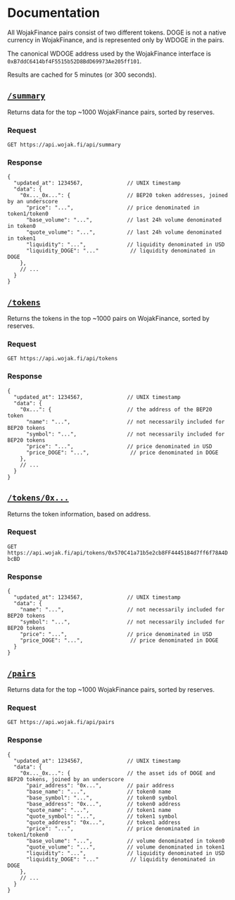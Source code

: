# Documentation

All WojakFinance pairs consist of two different tokens. DOGE is not a native currency in WojakFinance, and is represented only by WDOGE in the pairs. 

The canonical WDOGE address used by the WojakFinance interface is `0xB7ddC6414bf4F5515b52D8BdD69973Ae205ff101`.

Results are cached for 5 minutes (or 300 seconds).

## [`/summary`](https://api.wojak.fi/api/summary)

Returns data for the top ~1000 WojakFinance pairs, sorted by reserves. 

### Request

`GET https://api.wojak.fi/api/summary`

### Response

```json5
{
  "updated_at": 1234567,              // UNIX timestamp
  "data": {
    "0x..._0x...": {                  // BEP20 token addresses, joined by an underscore
      "price": "...",                 // price denominated in token1/token0
      "base_volume": "...",           // last 24h volume denominated in token0
      "quote_volume": "...",          // last 24h volume denominated in token1
      "liquidity": "...",             // liquidity denominated in USD
      "liquidity_DOGE": "..."          // liquidity denominated in DOGE
    },
    // ...
  }
}
```

## [`/tokens`](https://api.wojak.fi/api/tokens)

Returns the tokens in the top ~1000 pairs on WojakFinance, sorted by reserves.

### Request

`GET https://api.wojak.fi/api/tokens`

### Response

```json5
{
  "updated_at": 1234567,              // UNIX timestamp
  "data": {
    "0x...": {                        // the address of the BEP20 token
      "name": "...",                  // not necessarily included for BEP20 tokens
      "symbol": "...",                // not necessarily included for BEP20 tokens
      "price": "...",                 // price denominated in USD
      "price_DOGE": "...",             // price denominated in DOGE
    },
    // ...
  }
}
```

## [`/tokens/0x...`](https://api.wojak.fi/api/tokens/0x570C41a71b5e2cb8FF4445184d7ff6f78A4DbcBD)

Returns the token information, based on address.

### Request

`GET https://api.wojak.fi/api/tokens/0x570C41a71b5e2cb8FF4445184d7ff6f78A4DbcBD`

### Response

```json5
{
  "updated_at": 1234567,              // UNIX timestamp
  "data": {
    "name": "...",                    // not necessarily included for BEP20 tokens
    "symbol": "...",                  // not necessarily included for BEP20 tokens
    "price": "...",                   // price denominated in USD
    "price_DOGE": "...",               // price denominated in DOGE
  }
}
```

## [`/pairs`](https://api.wojak.fi/api/pairs)

Returns data for the top ~1000 WojakFinance pairs, sorted by reserves.

### Request

`GET https://api.wojak.fi/api/pairs`

### Response

```json5
{
  "updated_at": 1234567,              // UNIX timestamp
  "data": {
    "0x..._0x...": {                  // the asset ids of DOGE and BEP20 tokens, joined by an underscore
      "pair_address": "0x...",        // pair address
      "base_name": "...",             // token0 name
      "base_symbol": "...",           // token0 symbol
      "base_address": "0x...",        // token0 address
      "quote_name": "...",            // token1 name
      "quote_symbol": "...",          // token1 symbol
      "quote_address": "0x...",       // token1 address
      "price": "...",                 // price denominated in token1/token0
      "base_volume": "...",           // volume denominated in token0
      "quote_volume": "...",          // volume denominated in token1
      "liquidity": "...",             // liquidity denominated in USD
      "liquidity_DOGE": "..."          // liquidity denominated in DOGE
    },
    // ...
  }
}
```
